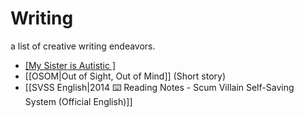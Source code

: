 # Writing
a list of creative writing endeavors.

- [[My Sister is Autistic ]](Unavailable)
- [[OSOM|Out of Sight, Out of Mind]] (Short story)
- [[SVSS English|2014 ⌨️ Reading Notes - Scum Villain Self-Saving System (Official English)]]